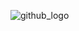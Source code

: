 ![[github_logo](https://github.com/user-attachments/assets/af40733c-3fab-420c-a6b1-24c4f2201356)](https://github.com/user-attachments/assets/af40733c-3fab-420c-a6b1-24c4f2201356)

